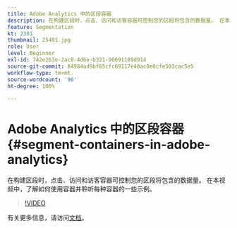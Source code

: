 ```yaml
---
title: Adobe Analytics 中的区段容器
description: 在构建区段时，点击、访问和访客容器可控制您的区段将包含的数据量。 在本视频中，了解如何使用容器并聆听每种容器的一些示例。
feature: Segmentation
kt: 2301
thumbnail: 25401.jpg
role: User
level: Beginner
exl-id: 742e263e-2ac0-4d6e-b321-90691189d914
source-git-commit: 84984ad9bf65cfc69117e40ac0e0cfe503cac5e5
workflow-type: tm+mt
source-wordcount: '90'
ht-degree: 100%

---
```


# Adobe Analytics 中的区段容器 {#segment-containers-in-adobe-analytics}

在构建区段时，点击、访问和访客容器可控制您的区段将包含的数据量。 在本视频中，了解如何使用容器并聆听每种容器的一些示例。

>[!VIDEO](https://video.tv.adobe.com/v/25401/?quality=12&learn=on)

有关更多信息，请访问[文档](https://experienceleague.adobe.com/docs/analytics/components/segmentation/seg-overview.html?lang=zh-Hans)。
